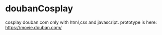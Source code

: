 # doubanCosplay
cosplay douban.com only with html,css and javascript.
prototype is here: https://movie.douban.com/
